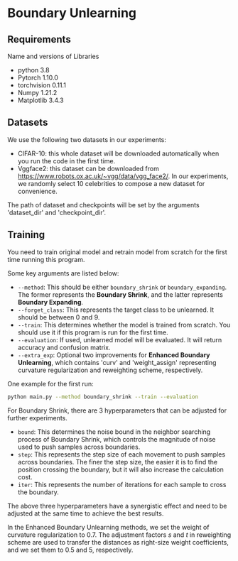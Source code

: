 # Boundary Unlearning

## Requirements
Name and versions of Libraries
* python 3.8
* Pytorch 1.10.0
* torchvision 0.11.1
* Numpy 1.21.2
* Matplotlib 3.4.3 



## Datasets
We use the following two datasets in our experiments:
* CIFAR-10: this whole dataset will be downloaded automatically when you run the code in the first time. 
* Vggface2: this dataset can be downloaded from https://www.robots.ox.ac.uk/~vgg/data/vgg_face2/. In our experiments, we randomly select 10 celebrities to compose a new dataset for
convenience.

The path of dataset and checkpoints will be set by the arguments 'dataset_dir' and 'checkpoint_dir'.

## Training

You need to train original model and retrain model from scratch for the first time running this program.


Some key arguments are listed below:
* `--method`: This should be either `boundary_shrink` or `boundary_expanding`. The former represents the **Boundary Shrink**, and the latter represents **Boundary Expanding**.
* `--forget_class`: This represents the target class to be unlearned. It should be between 0 and 9.
* `--train`: This determines whether the model is trained from scratch. You should use it if this program is run for the first time.
* `--evaluation`: If used, unlearned model will be evaluated. It will return accuracy and confusion matrix.
* `--extra_exp`: Optional two improvements for **Enhanced Boundary Unlearning**, which contains 'curv' and 'weight_assign' representing curvature regularization and reweighting scheme, respectively.

One example for the first run:
```bash
python main.py --method boundary_shrink --train --evaluation
```

For Boundary Shrink, there are 3 hyperparameters that can be adjusted for further experiments.
* `bound`: This determines the noise bound in the neighbor searching process of Boundary Shrink, which controls the magnitude of noise used to push samples across boundaries.
* `step`: This represents the step size of each movement to push samples across boundaries. The finer the step size, the easier it is to find the position crossing the boundary, but it will also increase the calculation cost.
* `iter`: This represents the number of iterations for each sample to cross the boundary.

The above three hyperparameters have a synergistic effect and need to be adjusted at the same time to achieve the best results.

In the Enhanced Boundary Unlearning methods, we set the weight of curvature regularization to 0.7. The adjustment factors $s$ and $t$ in reweighting scheme are used to transfer the distances as right-size weight coefficients, and we set them to $0.5$ and $5$, respectively. 


